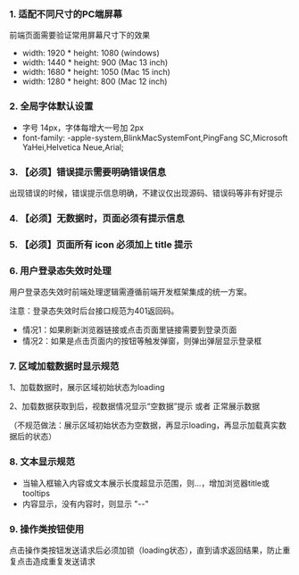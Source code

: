 ### 1. 适配不同尺寸的PC端屏幕
前端页面需要验证常用屏幕尺寸下的效果
- width: 1920 * height: 1080 (windows)
- width: 1440 * height: 900 (Mac 13 inch)
- width: 1680 * height: 1050 (Mac 15 inch)
- width: 1280 * height: 800 (Mac 12 inch)

### 2. 全局字体默认设置
- 字号 14px，字体每增大一号加 2px
- font-family: -apple-system,BlinkMacSystemFont,PingFang SC,Microsoft YaHei,Helvetica Neue,Arial;

### 3. 【必须】错误提示需要明确错误信息
出现错误的时候，错误提示信息明确，不建议仅出现源码、错误码等非有好提示

### 4. 【必须】无数据时，页面必须有提示信息

### 5. 【必须】页面所有 icon 必须加上 title 提示

### 6. 用户登录态失效时处理
用户登录态失效时前端处理逻辑需遵循前端开发框架集成的统一方案。

注意：登录态失效时后台接口规范为401返回码。

- 情况1：如果刷新浏览器链接或点击页面里链接需要到登录页面 
- 情况2：如果是点击页面内的按钮等触发弹窗，则弹出弹层显示登录框

### 7. 区域加载数据时显示规范
1、加载数据时，展示区域初始状态为loading

2、加载数据获取到后，视数据情况显示“空数据”提示  或者 正常展示数据

（不规范做法：展示区域初始状态为空数据，再显示loading，再显示加载真实数据后的状态）


### 8. 文本显示规范
- 当输入框输入内容或文本展示长度超显示范围，则...，增加浏览器title或tooltips
- 内容显示，没有内容时，则显示 "--"


### 9. 操作类按钮使用
点击操作类按钮发送请求后必须加锁（loading状态），直到请求返回结果，防止重复点击造成重复发送请求
